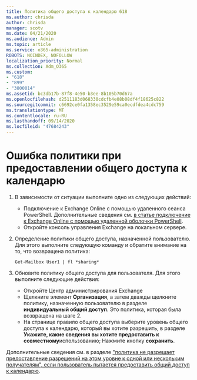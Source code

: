 ```yaml
---
title: Политика общего доступа к календарю 618
ms.author: chrisda
author: chrisda
manager: scotv
ms.date: 04/21/2020
ms.audience: Admin
ms.topic: article
ms.service: o365-administration
ROBOTS: NOINDEX, NOFOLLOW
localization_priority: Normal
ms.collection: Adm_O365
ms.custom:
- "618"
- "899"
- "3800014"
ms.assetid: bc3db17b-87f8-4e50-b3ee-8b105b70d67a
ms.openlocfilehash: d2511183d068330cdcfb4e08b08df4f18625c822
ms.sourcegitcommit: c6692ce0fa1358ec3529e59ca0ecdfdea4cdc759
ms.translationtype: MT
ms.contentlocale: ru-RU
ms.lasthandoff: 09/14/2020
ms.locfileid: "47684243"
---
```

# <a name="policy-error-when-sharing-a-calendar"></a>Ошибка политики при предоставлении общего доступа к календарю

1. В зависимости от ситуации выполните одно из следующих действий:
    - Подключение к Exchange Online с помощью удаленного сеанса PowerShell. Дополнительные сведения см. [в статье подключение к Exchange Online с помощью удаленной оболочки PowerShell](https://technet.microsoft.com/library/jj984289%28v=exchg.160%29.aspx).
    - Откройте консоль управления Exchange на локальном сервере.
2. Определение политики общего доступа, назначенной пользователю. Для этого выполните следующую команду и обратите внимание на то, что возвращена политика:

    `
    Get-Mailbox User1 | fl *sharing*
    `

3. Обновите политику общего доступа для пользователя. Для этого выполните следующие действия:
    - Откройте Центр администрирования Exchange
    - Щелкните элемент **Организация**, а затем дважды щелкните политику, назначенную пользователю в разделе **индивидуальный общий доступ**. Это политика, которая была возвращена на шаге 2.
    - На странице правило общего доступа выберите уровень общего доступа к календарю, который вы хотите разрешить, в разделе **Укажите, какие сведения вы хотите предоставить к совместному**использованию; Нажмите кнопку **сохранить**.

Дополнительные сведения см. в разделе ["политика не разрешает предоставление разрешений на этом уровне к одной или нескольким получателям", если пользователь пытается предоставить общий доступ к календарю](https://docs.microsoft.com/exchange/troubleshoot/calendar-sharing/policy-permissions-issue).
